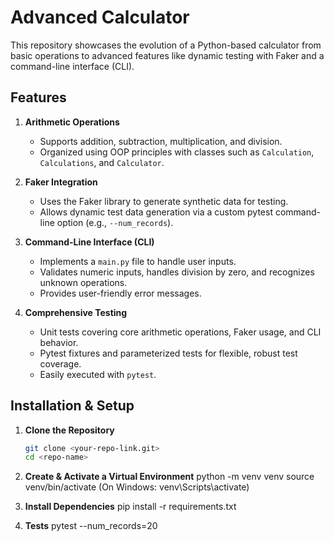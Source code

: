 # Advanced Calculator

This repository showcases the evolution of a Python-based calculator from basic operations to advanced features like dynamic testing with Faker and a command-line interface (CLI).

## Features

1. **Arithmetic Operations**  
   - Supports addition, subtraction, multiplication, and division.
   - Organized using OOP principles with classes such as `Calculation`, `Calculations`, and `Calculator`.

2. **Faker Integration**  
   - Uses the Faker library to generate synthetic data for testing.
   - Allows dynamic test data generation via a custom pytest command-line option (e.g., `--num_records`).

3. **Command-Line Interface (CLI)**  
   - Implements a `main.py` file to handle user inputs.
   - Validates numeric inputs, handles division by zero, and recognizes unknown operations.
   - Provides user-friendly error messages.

4. **Comprehensive Testing**  
   - Unit tests covering core arithmetic operations, Faker usage, and CLI behavior.
   - Pytest fixtures and parameterized tests for flexible, robust test coverage.
   - Easily executed with `pytest`.

## Installation & Setup

1. **Clone the Repository**  
   ```bash
   git clone <your-repo-link.git>
   cd <repo-name>

2. **Create & Activate a Virtual Environment**
   python -m venv venv
   source venv/bin/activate
   (On Windows: venv\Scripts\activate)

3. **Install Dependencies**
   pip install -r requirements.txt

4. **Tests**
   pytest --num_records=20
